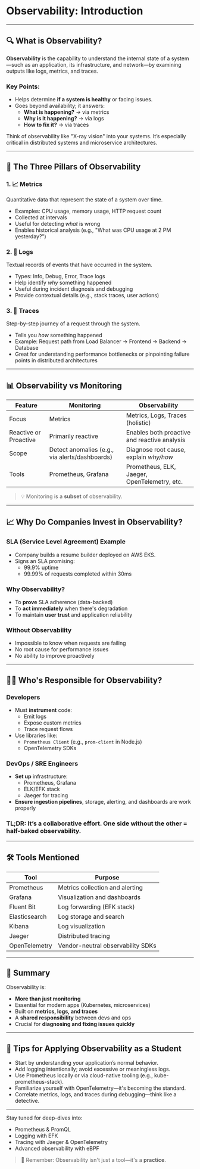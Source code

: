 # Observability: Introduction


---

## 🔍 What is Observability?

**Observability** is the capability to understand the internal state of a system—such as an application, its infrastructure, and network—by examining outputs like logs, metrics, and traces.

### Key Points:
- Helps determine **if a system is healthy** or facing issues.
- Goes beyond availability; it answers:
  - **What is happening?** → via metrics
  - **Why is it happening?** → via logs
  - **How to fix it?** → via traces

Think of observability like "X-ray vision" into your systems. It’s especially critical in distributed systems and microservice architectures.

---

## 🧱 The Three Pillars of Observability

### 1. 📈 **Metrics**
Quantitative data that represent the state of a system over time.

- Examples: CPU usage, memory usage, HTTP request count
- Collected at intervals
- Useful for detecting *what* is wrong
- Enables historical analysis (e.g., "What was CPU usage at 2 PM yesterday?")

### 2. 📜 **Logs**
Textual records of events that have occurred in the system.

- Types: Info, Debug, Error, Trace logs
- Help identify *why* something happened
- Useful during incident diagnosis and debugging
- Provide contextual details (e.g., stack traces, user actions)

### 3. 🧵 **Traces**
Step-by-step journey of a request through the system.

- Tells you *how* something happened
- Example: Request path from Load Balancer → Frontend → Backend → Database
- Great for understanding performance bottlenecks or pinpointing failure points in distributed architectures

---

## 📊 Observability vs Monitoring

| Feature              | Monitoring                                      | Observability                                      |
|----------------------|--------------------------------------------------|-----------------------------------------------------|
| Focus                | Metrics                                          | Metrics, Logs, Traces (holistic)                   |
| Reactive or Proactive| Primarily reactive                               | Enables both proactive and reactive analysis        |
| Scope                | Detect anomalies (e.g., via alerts/dashboards)  | Diagnose root cause, explain *why/how*              |
| Tools                | Prometheus, Grafana                             | Prometheus, ELK, Jaeger, OpenTelemetry, etc.       |

> 💡 Monitoring is a **subset** of observability.

---

## 📈 Why Do Companies Invest in Observability?

### SLA (Service Level Agreement) Example
- Company builds a resume builder deployed on AWS EKS.
- Signs an SLA promising:
  - 99.9% uptime
  - 99.99% of requests completed within 30ms

### Why Observability?
- To **prove** SLA adherence (data-backed)
- To **act immediately** when there's degradation
- To maintain **user trust** and application reliability

### Without Observability
- Impossible to know when requests are failing
- No root cause for performance issues
- No ability to improve proactively

---

## 👩‍💻 Who's Responsible for Observability?

### Developers
- Must **instrument** code:
  - Emit logs
  - Expose custom metrics
  - Trace request flows
- Use libraries like:
  - `Prometheus Client` (e.g., `prom-client` in Node.js)
  - OpenTelemetry SDKs

### DevOps / SRE Engineers
- **Set up** infrastructure:
  - Prometheus, Grafana
  - ELK/EFK stack
  - Jaeger for tracing
- **Ensure ingestion pipelines**, storage, alerting, and dashboards are work properly

### TL;DR: It’s a **collaborative effort**. One side without the other = half-baked observability.

---

## 🛠️ Tools Mentioned

| Tool          | Purpose                            |
|---------------|------------------------------------|
| Prometheus    | Metrics collection and alerting    |
| Grafana       | Visualization and dashboards       |
| Fluent Bit    | Log forwarding (EFK stack)         |
| Elasticsearch | Log storage and search             |
| Kibana        | Log visualization                  |
| Jaeger        | Distributed tracing                |
| OpenTelemetry | Vendor-neutral observability SDKs  |

---

## 🧠 Summary

Observability is:
- **More than just monitoring**
- Essential for modern apps (Kubernetes, microservices)
- Built on **metrics, logs, and traces**
- A **shared responsibility** between devs and ops
- Crucial for **diagnosing and fixing issues quickly**

---

## 📝 Tips for Applying Observability as a Student

- Start by understanding your application’s normal behavior.
- Add logging intentionally; avoid excessive or meaningless logs.
- Use Prometheus locally or via cloud-native tooling (e.g., kube-prometheus-stack).
- Familiarize yourself with OpenTelemetry—it's becoming the standard.
- Correlate metrics, logs, and traces during debugging—think like a detective.


---

Stay tuned for deep-dives into:
- Prometheus & PromQL
- Logging with EFK
- Tracing with Jaeger & OpenTelemetry
- Advanced observability with eBPF

> 🧠 Remember: Observability isn't just a tool—it's a **practice**.



